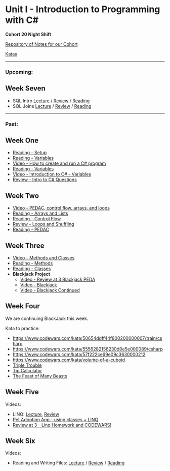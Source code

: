 # Unit I - Introduction to Programming with C#

**Cohort 20 Night Shift**

[Repository of Notes for our Cohort](https://github.com/suncoast-devs/Cohort20NS-Demos/)

[Katas](https://github.com/suncoast-devs/handbook/blob/master/lessons/misc-codewars/index.md)

---

### Upcoming:

## Week Seven

- SQL Intro [Lecture](http://pylon.suncoast.io/rails/active_storage/blobs/eyJfcmFpbHMiOnsibWVzc2FnZSI6IkJBaHBBcklDIiwiZXhwIjpudWxsLCJwdXIiOiJibG9iX2lkIn19--5b22fa486d53b2ad7e2774ce8a2a7854aed2e356/lectures-cohort-20-week-3-intro-to-sql.mp4) / [Review](http://pylon.suncoast.io/rails/active_storage/blobs/eyJfcmFpbHMiOnsibWVzc2FnZSI6IkJBaHBBclFDIiwiZXhwIjpudWxsLCJwdXIiOiJibG9iX2lkIn19--ee2d6e9f8c8dc503819059066d6a35adc34dd7a3/lectures-cohort-20-review-at-3-sql-questions-and-codewars.mp4) / [Reading](https://handbook.suncoast.io/lessons/sql-intro)
- SQL Joins [Lecture](http://pylon.suncoast.io/rails/active_storage/blobs/eyJfcmFpbHMiOnsibWVzc2FnZSI6IkJBaHBBcllDIiwiZXhwIjpudWxsLCJwdXIiOiJibG9iX2lkIn19--3425e9ad87217e5fedfb5dfb5cc85e29ee32ab6f/lectures-cohort-20-week-3-sql-joins.mp4) / [Review](http://pylon.suncoast.io/rails/active_storage/blobs/eyJfcmFpbHMiOnsibWVzc2FnZSI6IkJBaHBBcmNDIiwiZXhwIjpudWxsLCJwdXIiOiJibG9iX2lkIn19--74f29909708f0b3b3ad46bb60dd4dd0694817086/lectures-cohort-20-review-at-3-sql-joins-and-codewars.mp4) / [Reading](https://handbook.suncoast.io/lessons/sql-joins)

---

### Past:

## Week One

- [Reading - Setup](https://handbook.suncoast.io/lessons/setup-all)
- [Reading - Variables](https://handbook.suncoast.io/lessons/cs-how-to-create-and-run-programs)
- [Video - How to create and run a C# program](http://pylon.suncoast.io/rails/active_storage/blobs/eyJfcmFpbHMiOnsibWVzc2FnZSI6IkJBaHBBbVlDIiwiZXhwIjpudWxsLCJwdXIiOiJibG9iX2lkIn19--ffee4c0e1f6d1625f0a21d3fdd96775d10feff29/lectures-cohort-20-day-1-how-to-create-and-run-a-c-program.mp4)
- [Reading - Variables](https://handbook.suncoast.io/lessons/cs-variables)
- [Video - Introduction to C# - Variables](http://pylon.suncoast.io/rails/active_storage/blobs/eyJfcmFpbHMiOnsibWVzc2FnZSI6IkJBaHBBbWNDIiwiZXhwIjpudWxsLCJwdXIiOiJibG9iX2lkIn19--47d0daadcc225b550c5523fbc9de2d4872ca98cc/lectures-cohort-20-week-1-introduction-to-c-variables.mp4)
- [Review - Intro to C# Questions](http://pylon.suncoast.io/rails/active_storage/blobs/eyJfcmFpbHMiOnsibWVzc2FnZSI6IkJBaHBBbWtDIiwiZXhwIjpudWxsLCJwdXIiOiJibG9iX2lkIn19--a796803a7d1893dd130d421f89ad298f7e600a68/lectures-cohort-20-review-at-3-intro-c-questions.mp4)

## Week Two

- [Video - PEDAC, control flow, arrays, and loops](http://pylon.suncoast.io/rails/active_storage/blobs/eyJfcmFpbHMiOnsibWVzc2FnZSI6IkJBaHBBbXNDIiwiZXhwIjpudWxsLCJwdXIiOiJibG9iX2lkIn19--12a50604c98db5dfcd29d5c0386aef4e771cafb8/lectures-cohort-20-week-1-pedac-controll-flow-arrays-and-loops.mp4)
- [Reading - Arrays and Lists](https://handbook.suncoast.io/lessons/cs-arrays)
- [Reading - Control Flow](https://handbook.suncoast.io/lessons/cs-control-flow)
- [Review - Loops and Shuffling](http://pylon.suncoast.io/rails/active_storage/blobs/eyJfcmFpbHMiOnsibWVzc2FnZSI6IkJBaHBBbXdDIiwiZXhwIjpudWxsLCJwdXIiOiJibG9iX2lkIn19--c295fc324d97e2b1e92b3027a7161cacad1eb7bf/lectures-cohort-20-review-at-3-c-loops-and-shuffling.mp4)
- [Reading - PEDAC](https://handbook.suncoast.io/lessons/misc-pedac)

## Week Three

- [Video - Methods and Classes](http://pylon.suncoast.io/rails/active_storage/blobs/eyJfcmFpbHMiOnsibWVzc2FnZSI6IkJBaHBBbzhDIiwiZXhwIjpudWxsLCJwdXIiOiJibG9iX2lkIn19--f7f48fba4550c01246251cf865817b2d06f1f5c1/lectures-cohort-20-week-1-methods-and-classes.mp4)
- [Reading - Methods](https://handbook.suncoast.io/lessons/cs-methods)
- [Reading - Classes](https://handbook.suncoast.io/lessons/cs-classes)
- **Blackjack Project**
  - [Video - Review at 3 Blackjack PEDA](http://pylon.suncoast.io/rails/active_storage/blobs/eyJfcmFpbHMiOnsibWVzc2FnZSI6IkJBaHBBcEFDIiwiZXhwIjpudWxsLCJwdXIiOiJibG9iX2lkIn19--89aacc16b1385d01ed7135ebd03a2ae5e2c1a706/lectures-cohort-20-review-at-3-blackjack-peda.mp4)
  - [Video - Blackjack](http://pylon.suncoast.io/rails/active_storage/blobs/eyJfcmFpbHMiOnsibWVzc2FnZSI6IkJBaHBBcE1DIiwiZXhwIjpudWxsLCJwdXIiOiJibG9iX2lkIn19--591626d7c958a29b310a68e725dc6f8e00adbccf/lectures-cohort-20-week-2-blackjack-review.mp4)
  - [Video - Blackjack Continued](http://pylon.suncoast.io/rails/active_storage/blobs/eyJfcmFpbHMiOnsibWVzc2FnZSI6IkJBaHBBcFFDIiwiZXhwIjpudWxsLCJwdXIiOiJibG9iX2lkIn19--795dcc2b48c0916f53f0de03a12e0a94c1e455eb/lectures-cohort-20-week-2-blackjack-continued.mp4)

## Week Four

We are continuing BlackJack this week.

Kata to practice:

- https://www.codewars.com/kata/50654ddff44f800200000007/train/csharp
- https://www.codewars.com/kata/5556282156230d0e5e000089/csharp
- https://www.codewars.com/kata/57f222ce69e09c3630000212
- https://www.codewars.com/kata/volume-of-a-cuboid
- [Triple Trouble](https://www.codewars.com/kata/5704aea738428f4d30000914)
- [Tip Calculator](https://www.codewars.com/kata/tip-calculator)
- [The Feast of Many Beasts](https://www.codewars.com/kata/5aa736a455f906981800360d)

## Week Five

Videos:

- LINQ: [Lecture](http://pylon.suncoast.io/rails/active_storage/blobs/eyJfcmFpbHMiOnsibWVzc2FnZSI6IkJBaHBBcFVDIiwiZXhwIjpudWxsLCJwdXIiOiJibG9iX2lkIn19--7a395a855e9394128f3562b0cb04bb3f887bf1af/lectures-cohort-20-week-2-linq.mp4), [Review](http://pylon.suncoast.io/rails/active_storage/blobs/eyJfcmFpbHMiOnsibWVzc2FnZSI6IkJBaHBBcFlDIiwiZXhwIjpudWxsLCJwdXIiOiJibG9iX2lkIn19--16f63c9e58abdb9b2a2d0bcb440df892f5ded286/lectures-cohort-20-review-at-3-linq-review.mp4)
- [Pet Adoption App - using classes + LINQ](http://pylon.suncoast.io/rails/active_storage/blobs/eyJfcmFpbHMiOnsibWVzc2FnZSI6IkJBaHBBcGNDIiwiZXhwIjpudWxsLCJwdXIiOiJibG9iX2lkIn19--c05a814219e70e7439459f97d65c0948e91e7669/lectures-cohort-20-week-2-pet-adoption-app-using-classes-linq.mp4)
- [Review at 3 - Linq Homework and CODEWARS!](http://pylon.suncoast.io/rails/active_storage/blobs/eyJfcmFpbHMiOnsibWVzc2FnZSI6IkJBaHBBcGtDIiwiZXhwIjpudWxsLCJwdXIiOiJibG9iX2lkIn19--84f5a85fbf6b53c047b86bd3f8f43d8453784d26/lectures-cohort-20-review-at-3-linq-homework-and-codewars.mp4)

## Week Six

Videos:

- Reading and Writing Files: [Lecture](http://pylon.suncoast.io/rails/active_storage/blobs/eyJfcmFpbHMiOnsibWVzc2FnZSI6IkJBaHBBcG9DIiwiZXhwIjpudWxsLCJwdXIiOiJibG9iX2lkIn19--a5a176260c00691ca56e21eed30bdb324f9a7b7f/lectures-cohort-20-week-2-reading-and-writing-files.mp4) / [Review](http://pylon.suncoast.io/rails/active_storage/blobs/eyJfcmFpbHMiOnsibWVzc2FnZSI6IkJBaHBBcHNDIiwiZXhwIjpudWxsLCJwdXIiOiJibG9iX2lkIn19--87e353590f5cbeb611f6b7d20c64230e6760378e/lectures-cohort-20-review-at-3-using-csv-readers-and-codewars.mp4) / [Reading](https://handbook.suncoast.io/lessons/cs-files-reading-and-writing)
